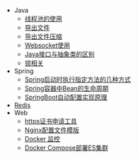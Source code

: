 * Java
  * [线程池的使用](/Java/Thread-1.md)
  * [导出文件](/Java/export.md)
  * [导出文件压缩](/Java/export-compress.md)
  * [Websocket使用](Java/websocket-1.md)
  * [Java接口与抽象类的区别](/Java/Java-1.md)
  * [锁相关](/Java/lock-1.md)
* Spring
  * [Spring启动时执行指定方法的几种方式](/Spring/spring-1.md)
  * [Spring容器中Bean的生命周期](/Spring/spring-2.md)
  * [SpringBoot自动配置实现原理](/Spring/spring-3.md)
* [Redis](/Redis/redis-1.md)
* Web
  * [https证书申请工具](/web/acme-sh.md)
  * [Nginx配置文件模版](/web/Nginx-Template-1.md)
  * [Docker 监控](/web/DockerMonitor.md)
  * [Docker Compose部署ES集群](/web/ES-Cluster.md)
